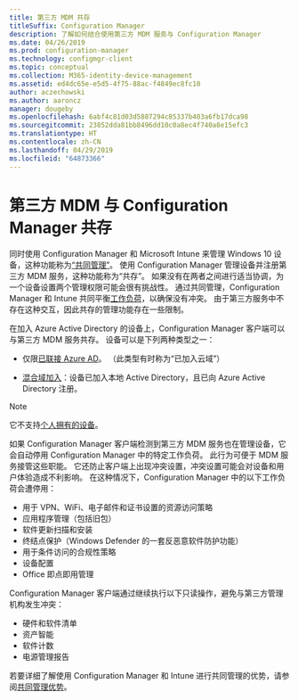 ```yaml
---
title: 第三方 MDM 共存
titleSuffix: Configuration Manager
description: 了解如何结合使用第三方 MDM 服务与 Configuration Manager
ms.date: 04/26/2019
ms.prod: configuration-manager
ms.technology: configmgr-client
ms.topic: conceptual
ms.collection: M365-identity-device-management
ms.assetid: ed4dc65e-e5d5-4f75-88ac-f4849ec8fc10
author: aczechowski
ms.author: aaroncz
manager: dougeby
ms.openlocfilehash: 6abf4c81d03d5887294c85337b403a6fb17dca98
ms.sourcegitcommit: 23852dda81bb8496dd10c0a8ec4f740a8e15efc3
ms.translationtype: HT
ms.contentlocale: zh-CN
ms.lasthandoff: 04/29/2019
ms.locfileid: "64873366"
---
```

# <a name="third-party-mdm-coexistence-with-configuration-manager"></a>第三方 MDM 与 Configuration Manager 共存

同时使用 Configuration Manager 和 Microsoft Intune 来管理 Windows 10 设备，这种功能称为[“共同管理”](/sccm/comanage/overview)。 使用 Configuration Manager 管理设备并注册第三方 MDM 服务，这种功能称为“共存”。 如果没有在两者之间进行适当协调，为一个设备设置两个管理权限可能会很有挑战性。 通过共同管理，Configuration Manager 和 Intune 共同平衡[工作负荷](/sccm/comanage/workloads)，以确保没有冲突。 由于第三方服务中不存在这种交互，因此共存的管理功能存在一些限制。

在加入 Azure Active Directory 的设备上，Configuration Manager 客户端可以与第三方 MDM 服务共存。 设备可以是下列两种类型之一：

- 仅限[已联接 Azure AD](https://docs.microsoft.com/azure/active-directory/devices/azureadjoin-plan)。 （此类型有时称为“已加入云域”）  

- [混合域加入](https://docs.microsoft.com/azure/active-directory/devices/hybrid-azuread-join-plan)：设备已加入本地 Active Directory，且已向 Azure Active Directory 注册。  

> [!Note]  
> 它不支持[个人拥有的设备](https://docs.microsoft.com/windows/client-management/mdm/mdm-enrollment-of-windows-devices#connecting-personally-owned-devices-bring-your-own-device)。  

如果 Configuration Manager 客户端检测到第三方 MDM 服务也在管理设备，它会自动停用 Configuration Manager 中的特定工作负荷。 此行为可便于 MDM 服务接管这些职能。 它还防止客户端上出现冲突设置，冲突设置可能会对设备和用户体验造成不利影响。 在这种情况下，Configuration Manager 中的以下工作负荷会遭停用：

- 用于 VPN、WiFi、电子邮件和证书设置的资源访问策略
- 应用程序管理（包括旧包）
- 软件更新扫描和安装
- 终结点保护（Windows Defender 的一套反恶意软件防护功能）
- 用于条件访问的合规性策略
- 设备配置
- Office 即点即用管理

Configuration Manager 客户端通过继续执行以下只读操作，避免与第三方管理机构发生冲突：

- 硬件和软件清单
- 资产智能
- 软件计数
- 电源管理报告

若要详细了解使用 Configuration Manager 和 Intune 进行共同管理的优势，请参阅[共同管理优势](/sccm/comanage/overview#benefits)。
